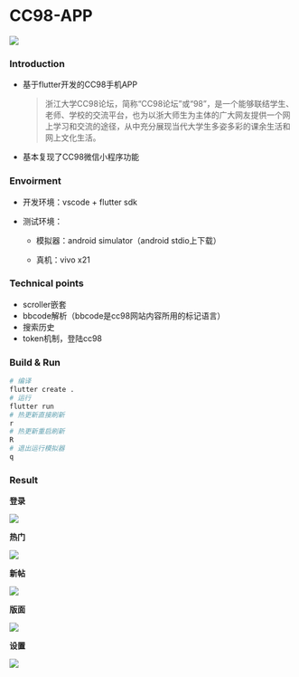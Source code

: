 # CC98-APP

![](./res/cc98.gif)

### Introduction

+ 基于flutter开发的CC98手机APP

  >  浙江大学CC98论坛，简称“CC98论坛”或“98”，是一个能够联结学生、老师、学校的交流平台，也为以浙大师生为主体的广大网友提供一个网上学习和交流的途径，从中充分展现当代大学生多姿多彩的课余生活和网上文化生活。

+ 基本复现了CC98微信小程序功能

### Envoirment

+ 开发环境：vscode + flutter sdk 

+ 测试环境：

  - 模拟器：android simulator（android stdio上下载）

  - 真机：vivo x21

### Technical points

+ scroller嵌套
+ bbcode解析（bbcode是cc98网站内容所用的标记语言）
+ 搜索历史
+ token机制，登陆cc98

### Build & Run

```bash
# 编译
flutter create .
# 运行
flutter run
# 热更新直接刷新
r
# 热更新重启刷新
R
# 退出运行模拟器
q
```

### Result

**登录**

![](./res/img/登陆.png)

**热门**

![](./res/img/热门.png)

**新帖**

![](./res/img/新帖.png)

**版面**

![](./res/img/版面.png)

**设置**

![](./res/img/设置.png)
